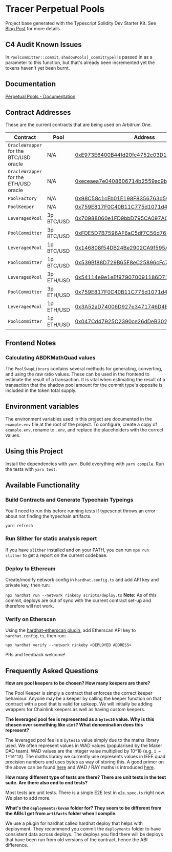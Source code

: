 # Tracer Perpetual Pools
Project base generated with the Typescript Solidity Dev Starter Kit. See [Blog Post](https://medium.com/@rahulsethuram/the-new-solidity-dev-stack-buidler-ethers-waffle-typescript-tutorial-f07917de48ae) for more details

## C4 Audit Known Issues
In `PoolCommitter::commit`, `shadowPools[_commitType]` is passed in as a parameter to this function, but that's already been incremented yet the tokens haven't yet been burnt.

## Documentation
[Perpetual Pools - Documentation](https://tracerdao.notion.site/Perpetual-Pools-Documentation-ee935f325a9a448d9ed44e333dff0e74)

## Contract Addresses

These are the current contracts that are being used on Arbitrum One.

| Contract | Pool | Address |
| -------- | -------- | ------- |
| `OracleWrapper` for the BTC/USD oracle | N/A | [0xE973E6400B44fd20fc4752c03D112274A1374bA0](https://arbiscan.io/address/0xE973E6400B44fd20fc4752c03D112274A1374bA0) |
| `OracleWrapper` for the ETH/USD oracle | N/A | [0xeceaea7e0408606714b2559ac9b1d3d51a327afe](https://arbiscan.io/address/0xeceaea7e0408606714b2559ac9b1d3d51a327afe) |
| `PoolFactory` | N/A | [0x98C58c1cEb01E198F8356763d5CbA8EB7b11e4E2](https://arbiscan.io/address/0x98C58c1cEb01E198F8356763d5CbA8EB7b11e4E2) |
| `PoolKeeper` | N/A | [0x759E817F0C40B11C775d1071d466B5ff5c6ce28e](https://arbiscan.io/address/0x759E817F0C40B11C775d1071d466B5ff5c6ce28e) |
| `LeveragedPool` | 3p BTC/USD | [0x70988060e1FD9bbD795CA097A09eA1539896Ff5D](https://arbiscan.io/address/0x70988060e1FD9bbD795CA097A09eA1539896Ff5D) |
| `PoolCommitter` | 3p BTC/USD | [0xFDE5D7B7596AF6aC5df7C56d76E14518A9F578dF](https://arbiscan.io/address/0xFDE5D7B7596AF6aC5df7C56d76E14518A9F578dF) |
| `LeveragedPool` | 1p BTC/USD | [0x146808f54DB24Be2902CA9f595AD8f27f56B2E76](https://arbiscan.io/address/0x146808f54DB24Be2902CA9f595AD8f27f56B2E76) |
| `PoolCommitter` | 1p BTC/USD | [0x539Bf88D729B65F8eC25896cFc7a5f44bbf1816b](https://arbiscan.io/address/0x539Bf88D729B65F8eC25896cFc7a5f44bbf1816b) |
| `LeveragedPool` | 3p ETH/USD | [0x54114e9e1eEf979070091186D7102805819e916B](https://arbiscan.io/address/0x54114e9e1eEf979070091186D7102805819e916B) |
| `PoolCommitter` | 3p ETH/USD | [0x759E817F0C40B11C775d1071d466B5ff5c6ce28e](https://arbiscan.io/address/0x759E817F0C40B11C775d1071d466B5ff5c6ce28e) |
| `LeveragedPool` | 1p ETH/USD | [0x3A52aD74006D927e3471746D4EAC73c9366974Ee](https://arbiscan.io/address/0x3A52aD74006D927e3471746D4EAC73c9366974Ee) |
| `PoolCommitter` | 1p ETH/USD | [0x047Cd47925C2390ce26dDeB302b8b165d246d450](https://arbiscan.io/address/0x047Cd47925C2390ce26dDeB302b8b165d246d450) |

## Frontend Notes
### Calculating ABDKMathQuad values
The `PoolSwapLibrary` contains several methods for generating, converting, and using the raw ratio values. These can be used in the frontend to estimate the result of a transaction. It is vital when estimating the result of a transaction that the shadow pool amount for the commit type's opposite is included in the token total supply.

## Environment variables
The environment variables used in this project are documented in the `example.env` file at the root of the project. To configure, create a copy of `example.env`, rename to `.env`, and replace the placeholders with the correct values. 

## Using this Project

Install the dependencies with `yarn`. 
Build everything with `yarn compile`. 
Run the tests with `yarn test`.

## Available Functionality

### Build Contracts and Generate Typechain Typeings
You'll need to run this before running tests if typescript throws an error about not finding the typechain artifacts.

`yarn refresh`

### Run Slither for static analysis report
If you have `slither` installed and on your PATH, you can run `npm run slither` to get a report on the current codebase.

 
### Deploy to Ethereum

Create/modify network config in `hardhat.config.ts` and add API key and private key, then run:

`npx hardhat run --network rinkeby scripts/deploy.ts`
**Note:** As of this commit, deploys are out of sync with the current contract set-up and therefore will not work.

### Verify on Etherscan

Using the [hardhat-etherscan plugin](https://hardhat.org/plugins/nomiclabs-hardhat-etherscan.html), add Etherscan API key to `hardhat.config.ts`, then run:

`npx hardhat verify --network rinkeby <DEPLOYED ADDRESS>`

PRs and feedback welcome!

## Frequently Asked Questions

**How are pool keepers to be chosen? How many keepers are there?** 

The Pool Keeper is simply a contract that enforces the correct keeper behaviour. Anyone may be a keeper by calling the keeper function on that contract with a pool that is valid for upkeep. We will initially be adding wrappers for Chainlink keepers as well as having custom keepers.

**The leveraged pool fee is represented as a `bytes16` value. Why is this chosen over something like `uint`? What denomination does this represent?**

The leveraged pool fee is a `bytes16` value simply due to the maths library used. We often represent values in WAD values (popularised by the Maker DAO team). WAD values are the integer value multiplied by 10^18 (e.g. `1 = 1*10^18`). The maths library we currently use represents values in IEEE quad precision numbers and uses bytes as way of storing this. A good primer on the above can be found [here](https://medium.com/coinmonks/math-in-solidity-part-1-numbers-384c8377f26d) and WAD / RAY maths is introduced [here](https://docs.makerdao.com/other-documentation/system-glossary).

**How many different type of tests are there? There are unit tests in the test suite. Are there also end to end tests?**

Most tests are unit tests. There is a single E2E test in `e2e.spec.ts` right now. We plan to add more.

**What's the `deployments/kovan` folder for? They seem to be different from the ABIs I get from `artifacts` folder when I compile.**

We use a plugin for hardhat called hardhat deploy that helps with deployment. They recommend you commit the `deployments` folder to have consistent data across deploys. The deploys you find there will be deploys that have been run from old versions of the contract, hence the ABI difference.
